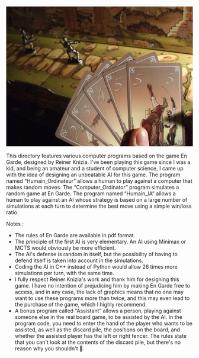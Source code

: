 ![Image du jeu](/doc/engarde.png)

This directory features various computer programs based on the game En Garde, designed by Reiner Knizia. I've been playing this game since I was a kid, and being an amateur and a student of computer science, I came up with the idea of designing an unbeatable AI for this game. The program named “Humain_Ordinateur” allows a human to play against a computer that makes random moves. The “Computer_Ordinator” program simulates a random game at En Garde. The program named “Humain_IA” allows a human to play against an AI whose strategy is based on a large number of simulations at each turn to determine the best move using a simple win/loss ratio.

Notes :
- The rules of En Garde are available in pdf format.
- The principle of the first AI is very elementary. An AI using Minimax or MCTS would obviously be more efficient.
- The AI's defense is random in itself, but the possibility of having to defend itself is taken into account in the simulations.
- Coding the AI in C++ instead of Python would allow 26 times more simulations per turn, with the same time.
- I fully respect Reiner Knizia's work and thank him for designing this game. I have no intention of prejudicing him by making En Garde free to access, and in any case, the lack of graphics means that no one may want to use these programs more than twice, and this may even lead to the purchase of the game, which I highly recommend.
- A bonus program called “Assistant” allows a person, playing against someone else in the real board game, to be assisted by the AI. In the program code, you need to enter the hand of the player who wants to be assisted, as well as the discard pile, the positions on the board, and whether the assisted player has the left or right fencer. The rules state that you can't look at the contents of the discard pile, but there's no reason why you shouldn't 🙂.
